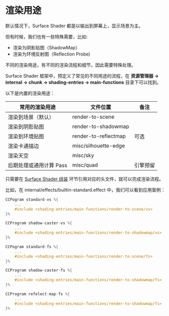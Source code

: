 # 渲染用途

默认情况下，Surface Shader 都是以输出到屏幕上，显示场景为主。

但有时候，我们也有一些特殊需要，比如:
- 渲染为阴影贴图（ShadowMap）
- 渲染为环境反射图（Reflection Probe)

不同的渲染用途，有不同的渲染流程和细节，因此需要特殊处理。

Surface Shader 框架中，预定义了常见的不同用途的流程，在 **资源管理器 -> internal -> chunk -> shading-entries -> main-functions** 目录下可以找到。

以下是内置的渲染用途：

| 常用的渲染用途       | 文件位置             | 备注|
| -------------------- | -------------------- | --- |
| 渲染到场景（默认）   | render-to-scene      ||
| 渲染到阴影贴图       | render-to-shadowmap  ||
| 渲染到环境贴图       | render-to-reflectmap | 可选 |
| 渲染卡通描边         | misc/silhouette-edge ||
| 渲染天空             | misc/sky             ||
| 后期处理或通用计算 Pass | misc/quad            | 引擎预留 |

只需要在 [Surface Shader 组装](./shader-assembly.md) 环节引用对应的头文件，就可以完成渲染流程。

比如，在 internal/effects/builtin-standard.effect 中，我们可以看到应用案例：

```glsl
CCPogram standard-vs %{
    ...
    #include <shading-entries/main-functions/render-to-scene/vs>
}%

CCProgram shadow-caster-vs %{
    ...
    #include <shading-entries/main-functions/render-to-shadowmap/vs>
}%

CCPogram standard-fs %{
    ...
    #include <shading-entries/main-functions/render-to-scene/fs>
}%

CCProgram shadow-caster-fs %{
    ...
    #include <shading-entries/main-functions/render-to-shadowmap/fs>
}%

CCProgram refelect-map-fs %{
    ...
    #include <shading-entries/main-functions/render-to-shadowmap/fs>
}%
```
